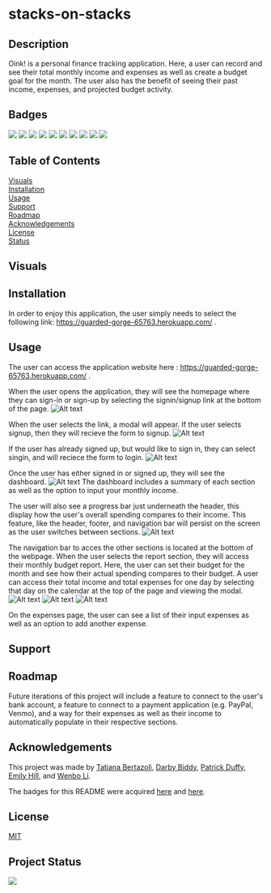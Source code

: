 # stacks-on-stacks

## Description 
Oink! is a personal finance tracking application. Here, a user can record and see their total monthly income and expenses as well as create a budget goal for the month. The user also has the benefit of seeing their past income, expenses, and projected budget activity.

## Badges
<img src="https://img.shields.io/badge/GIT-E44C30?style=for-the-badge&logo=git&logoColor=white"/>
<img src="https://img.shields.io/badge/HTML5-E34F26?style=for-the-badge&logo=html5&logoColor=white"/> 
<img src="https://img.shields.io/badge/CSS-239120?&style=for-the-badge&logo=css3&logoColor=white" />
<img src="https://img.shields.io/badge/JavaScript-F7DF1E?style=for-the-badge&logo=javascript&logoColor=black" /> 
<img src="https://img.shields.io/badge/Canva-%2300C4CC.svg?&style=for-the-badge&logo=Canva&logoColor=white" />
<img src="https://img.shields.io/badge/Node.js-43853D?style=for-the-badge&logo=node.js&logoColor=white" /> 
<img src="https://img.shields.io/badge/Express.js-404D59?style=for-the-badge" /> 
<img src="https://img.shields.io/badge/MongoDB-4EA94B?style=for-the-badge&logo=mongodb&logoColor=white" />
<img src="https://img.shields.io/badge/Heroku-430098?style=for-the-badge&logo=heroku&logoColor=white" /> 
<img src="https://img.shields.io/badge/MDN_Web_Docs-black?style=for-the-badge&logo=mdnwebdocs&logoColor=white" />

## Table of Contents 

[Visuals](#visuals)<br>
[Installation](#installation)<br>
[Usage](#usage)<br>
[Support](#support)<br>
[Roadmap](#roadmap)<br>
[Acknowledgements](#acknowledgements)<br>
[License](#license)<br>
[Status](#project-status)

## Visuals 

## Installation 

In order to enjoy this application, the user simply needs to select the following link: https://guarded-gorge-65763.herokuapp.com/ .

## Usage 

The user can access the application website here : https://guarded-gorge-65763.herokuapp.com/ .

When the user opens the application, they will see the homepage where they can sign-in or sign-up by selecting the signin/signup link at the bottom of the page. 
![Alt text](./images/oink-homesceen.png)

When the user selects the link, a modal will appear. If the user selects signup, then they will recieve the form to signup. 
![Alt text](./images/oink-signup.png)

If the user has already signed up, but would like to sign in, they can select singin, and will reciece the form to login. 
![Alt text](./images/oink-login.png)

Once the user has either signed in or signed up, they will see the dashboard. 
![Alt text](./images/oink-dash.png)
The dashboard includes a summary of each section as well as the option to input your monthly income. 

The user will also see a progress bar just underneath the header, this display how the user's overall spending compares to their income. This feature, like the header, footer, and navigation bar will persist on the screen as the user switches between sections. 
![Alt text](./images/oink-balance-hero.png)

The navigation bar to acces the other sections is located at the bottom of the webpage. When the user selects the report section, they will access their monthly budget report. Here, the user can set their budget for the month and see how their actual spending compares to their budget. A user can access their total income and total expenses for one day by selecting that day on the calendar at the top of the page and viewing the modal. 
![Alt text](./images/oink-report-top.png)
![Alt text](./images/oink-report-bottom.png)
![Alt text](./images/oink-report-cal-modal.png)

On the expenses page, the user can see a list of their input expenses as well as an option to add another expense. 

## Support 

## Roadmap

Future iterations of this project will include a feature to connect to the user's bank account, a feature to connect to a payment application (e.g. PayPal, Venmo), and a way for their expenses as well as their income to automatically populate in their respective sections. 

## Acknowledgements 

This project was made by <a href="https://github.com/TBertazoli">Tatiana Bertazoli</a>, <a href="https://github.com/Darbybiddy">Darby Biddy</a>, <a href="https://github.com/Patrick-Duffy202">Patrick Duffy</a>, <a href="https://github.com/emsaw721">Emily Hill</a>, and <a href="https://github.com/deadseal001">Wenbo Li</a>. 

The badges for this README were acquired <a href="https://dev.to/envoy_/150-badges-for-github-pnk">here</a> and <a href="https://shields.io/">here</a>.

## License 
[MIT](https://choosealicense.com/licenses/mit/)

## Project Status 
<img src="https://img.shields.io/badge/Status-In%20Progress-orange" />

